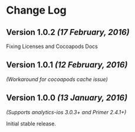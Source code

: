 Change Log
==========
Version 1.0.2 *(17 February, 2016)*
-------------------------------------------
Fixing Licenses and Cocoapods Docs

Version 1.0.1 *(12 February, 2016)*
-------------------------------------------
*(Workaround for cocoapods cache issue)*

Version 1.0.0 *(13 January, 2016)*
-------------------------------------------
*(Supports analytics-ios 3.0.3+ and Primer 2.4.1+)*

Initial stable release.

